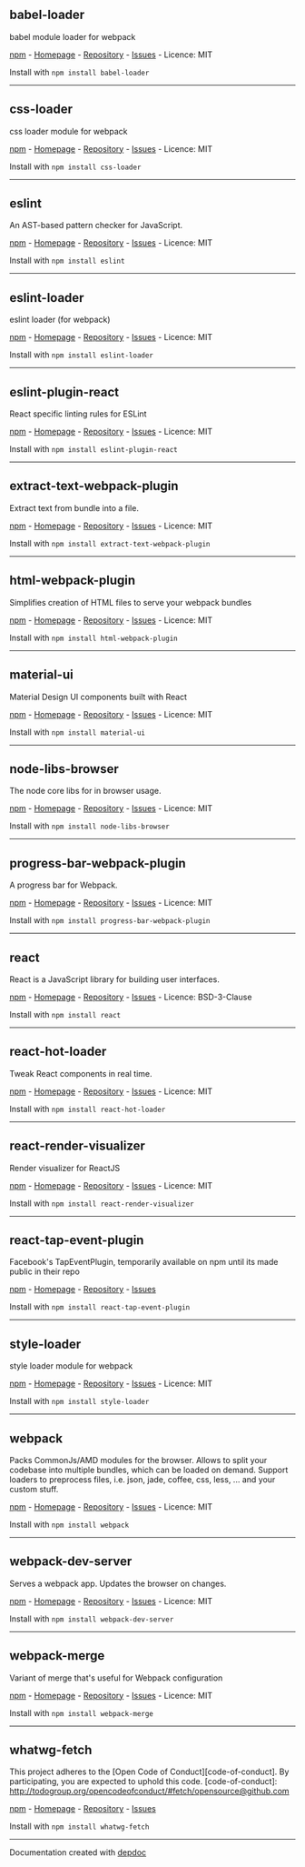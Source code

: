 ## babel-loader
babel module loader for webpack

[npm](http://npmjs.org/babel-loader) - [Homepage](https://github.com/babel/babel-loader) - [Repository](git+https://github.com/babel/babel-loader.git) - [Issues](https://github.com/babel/babel-loader/issues) - Licence: MIT

Install with `npm install babel-loader`

---
## css-loader
css loader module for webpack

[npm](http://npmjs.org/css-loader) - [Homepage](https://github.com/webpack/css-loader#readme) - [Repository](git+ssh://git@github.com/webpack/css-loader.git) - [Issues](https://github.com/webpack/css-loader/issues) - Licence: MIT

Install with `npm install css-loader`

---
## eslint
An AST-based pattern checker for JavaScript.

[npm](http://npmjs.org/eslint) - [Homepage](http://eslint.org) - [Repository](https://github.com/eslint/eslint) - [Issues](https://github.com/eslint/eslint/issues/) - Licence: MIT

Install with `npm install eslint`

---
## eslint-loader
eslint loader (for webpack)

[npm](http://npmjs.org/eslint-loader) - [Homepage](https://github.com/MoOx/eslint-loader#readme) - [Repository](git+https://github.com/MoOx/eslint-loader.git) - [Issues](https://github.com/MoOx/eslint-loader/issues) - Licence: MIT

Install with `npm install eslint-loader`

---
## eslint-plugin-react
React specific linting rules for ESLint

[npm](http://npmjs.org/eslint-plugin-react) - [Homepage](https://github.com/yannickcr/eslint-plugin-react) - [Repository](git+https://github.com/yannickcr/eslint-plugin-react.git) - [Issues](https://github.com/yannickcr/eslint-plugin-react/issues) - Licence: MIT

Install with `npm install eslint-plugin-react`

---
## extract-text-webpack-plugin
Extract text from bundle into a file.

[npm](http://npmjs.org/extract-text-webpack-plugin) - [Homepage](http://github.com/webpack/extract-text-webpack-plugin) - [Repository](git+ssh://git@github.com/webpack/extract-text-webpack-plugin.git) - [Issues](https://github.com/webpack/extract-text-webpack-plugin/issues) - Licence: MIT

Install with `npm install extract-text-webpack-plugin`

---
## html-webpack-plugin
Simplifies creation of HTML files to serve your webpack bundles

[npm](http://npmjs.org/html-webpack-plugin) - [Homepage](https://github.com/ampedandwired/html-webpack-plugin) - [Repository](git+https://github.com/ampedandwired/html-webpack-plugin.git) - [Issues](https://github.com/ampedandwired/html-webpack-plugin/issues) - Licence: MIT

Install with `npm install html-webpack-plugin`

---
## material-ui
Material Design UI components built with React

[npm](http://npmjs.org/material-ui) - [Homepage](http://material-ui.com/) - [Repository](git+https://github.com/callemall/material-ui.git) - [Issues](https://github.com/callemall/material-ui/issues) - Licence: MIT

Install with `npm install material-ui`

---
## node-libs-browser
The node core libs for in browser usage.

[npm](http://npmjs.org/node-libs-browser) - [Homepage](http://github.com/webpack/node-libs-browser) - [Repository](git+https://github.com/webpack/node-libs-browser.git) - [Issues](https://github.com/webpack/node-libs-browser/issues) - Licence: MIT

Install with `npm install node-libs-browser`

---
## progress-bar-webpack-plugin
A progress bar for Webpack.

[npm](http://npmjs.org/progress-bar-webpack-plugin) - [Homepage](https://github.com/clessg/progress-bar-webpack-plugin#readme) - [Repository](git+https://github.com/clessg/progress-bar-webpack-plugin.git) - [Issues](https://github.com/clessg/progress-bar-webpack-plugin/issues) - Licence: MIT

Install with `npm install progress-bar-webpack-plugin`

---
## react
React is a JavaScript library for building user interfaces.

[npm](http://npmjs.org/react) - [Homepage](https://github.com/facebook/react/tree/master/npm-react) - [Repository](git+https://github.com/facebook/react.git) - [Issues](https://github.com/facebook/react/issues) - Licence: BSD-3-Clause

Install with `npm install react`

---
## react-hot-loader
Tweak React components in real time.

[npm](http://npmjs.org/react-hot-loader) - [Homepage](https://github.com/gaearon/react-hot-loader) - [Repository](git+https://github.com/gaearon/react-hot-loader.git) - [Issues](https://github.com/gaearon/react-hot-loader/issues) - Licence: MIT

Install with `npm install react-hot-loader`

---
## react-render-visualizer
Render visualizer for ReactJS

[npm](http://npmjs.org/react-render-visualizer) - [Homepage](https://github.com/redsunsoft/react-render-visualizer) - [Repository](https://github.com/redsunsoft/react-render-visualizer.git) - [Issues](https://github.com/redsunsoft/react-render-visualizer/issues) - Licence: MIT

Install with `npm install react-render-visualizer`

---
## react-tap-event-plugin
Facebook's TapEventPlugin, temporarily available on npm until its made public in their repo

[npm](http://npmjs.org/react-tap-event-plugin) - [Homepage](http://facebook.github.io/react) - [Repository](git://github.com/zilverline/react-tap-event-plugin.git) - [Issues](https://github.com/zilverline/react-tap-event-plugin/issues)

Install with `npm install react-tap-event-plugin`

---
## style-loader
style loader module for webpack

[npm](http://npmjs.org/style-loader) - [Homepage](https://github.com/webpack/style-loader#readme) - [Repository](git+ssh://git@github.com/webpack/style-loader.git) - [Issues](https://github.com/webpack/style-loader/issues) - Licence: MIT

Install with `npm install style-loader`

---
## webpack
Packs CommonJs/AMD modules for the browser. Allows to split your codebase into multiple bundles, which can be loaded on demand. Support loaders to preprocess files, i.e. json, jade, coffee, css, less, ... and your custom stuff.

[npm](http://npmjs.org/webpack) - [Homepage](https://github.com/webpack/webpack) - [Repository](git+https://github.com/webpack/webpack.git) - [Issues](https://github.com/webpack/webpack/issues) - Licence: MIT

Install with `npm install webpack`

---
## webpack-dev-server
Serves a webpack app. Updates the browser on changes.

[npm](http://npmjs.org/webpack-dev-server) - [Homepage](http://github.com/webpack/webpack-dev-server) - [Repository](git://github.com/webpack/webpack-dev-server.git) - [Issues](https://github.com/webpack/webpack-dev-server/issues) - Licence: MIT

Install with `npm install webpack-dev-server`

---
## webpack-merge
Variant of merge that's useful for Webpack configuration

[npm](http://npmjs.org/webpack-merge) - [Homepage](https://github.com/survivejs/webpack-merge) - [Repository](git+https://github.com/survivejs/webpack-merge.git) - [Issues](https://github.com/survivejs/webpack-merge/issues) - Licence: MIT

Install with `npm install webpack-merge`

---
## whatwg-fetch
This project adheres to the [Open Code of Conduct][code-of-conduct]. By participating, you are expected to uphold this code. [code-of-conduct]: http://todogroup.org/opencodeofconduct/#fetch/opensource@github.com

[npm](http://npmjs.org/whatwg-fetch) - [Homepage](https://github.com/github/fetch#readme) - [Repository](git+https://github.com/github/fetch.git) - [Issues](https://github.com/github/fetch/issues)

Install with `npm install whatwg-fetch`

---
Documentation created with [depdoc](https://github.com/mrmartineau/depdoc/)